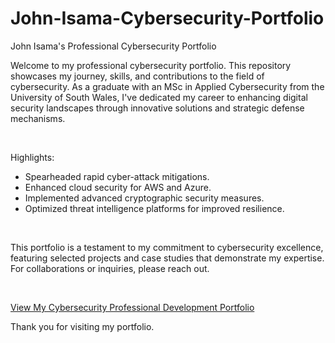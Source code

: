 # John-Isama-Cybersecurity-Portfolio
John Isama's Professional Cybersecurity Portfolio

Welcome to my professional cybersecurity portfolio. This repository showcases my journey, skills, and contributions to the field of cybersecurity. As a graduate with an MSc in Applied Cybersecurity from the University of South Wales, I've dedicated my career to enhancing digital security landscapes through innovative solutions and strategic defense mechanisms.

<br />

Highlights:
- Spearheaded rapid cyber-attack mitigations.
- Enhanced cloud security for AWS and Azure.
- Implemented advanced cryptographic security measures.
- Optimized threat intelligence platforms for improved resilience.

<br />

This portfolio is a testament to my commitment to cybersecurity excellence, featuring selected projects and case studies that demonstrate my expertise. For collaborations or inquiries, please reach out.

<br />

[View My Cybersecurity Professional Development Portfolio](Cybersecurity-Professional-Development-Portfolio.pdf)

Thank you for visiting my portfolio.
